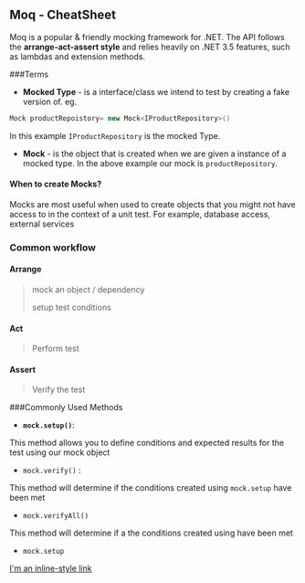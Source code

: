 ## Moq - CheatSheet 

Moq is a popular & friendly mocking framework for .NET. The API  follows the **arrange-act-assert style** and relies heavily on .NET 3.5 features, such as lambdas and extension methods. 

###Terms

- **Mocked Type** - is a interface/class we intend to test by creating a fake version of. 
eg. 
```c# 
Mock productRepoistory= new Mock<IProductRepository>()
``` 
In this example `IProductRepository` is the mocked Type.
-  **Mock** - is the object that is created when we are given a instance of a mocked type. In the above example our mock is `productRepository`.

#### When to create Mocks?
> 
Mocks are most useful when used to create objects that you might not have access to in the context of a unit test. For example, database access, external services

### Common workflow


#### Arrange
> mock an object / dependency
> 
> setup test conditions
 



#### Act
> Perform test



#### Assert
> Verify the test 

###Commonly Used Methods

- **`mock.setup()`**: 

This method allows you to define conditions and expected results for the test using our mock object

 
- `mock.verify()` :

This method will determine if the conditions created using `mock.setup` have been met

- `mock.verifyAll()`

This method will determine if a the conditions created using have been met

- `mock.setup` 

[I'm an inline-style link](https://www.google.com)

```c#

```